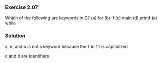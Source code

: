 ### Exercise 2.07
Which of the following are keywords in C?
(a) for
(b) If
(c) main
(d) printf
(e) while

### Solution
a, e, and b is not a keyword because the `I` in `If` is capitalized

c and d are identifiers
